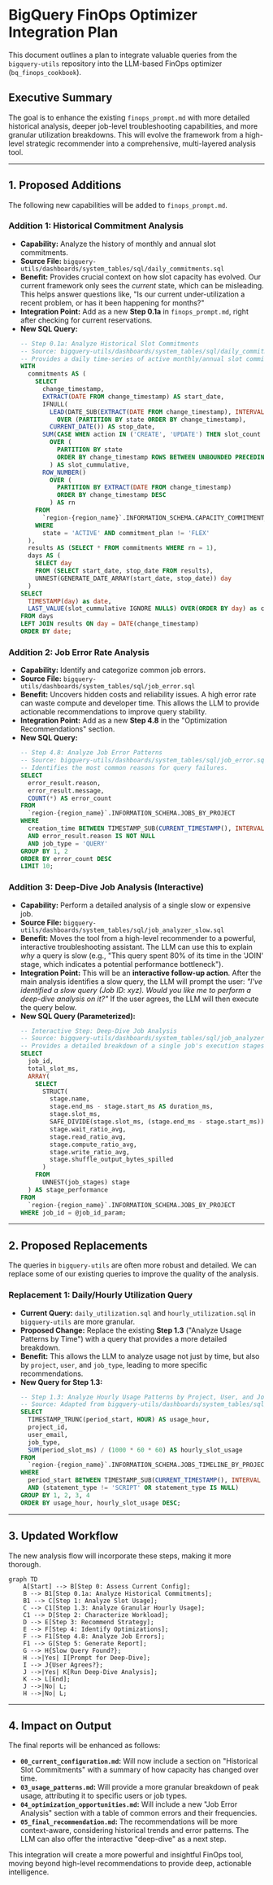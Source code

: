 # BigQuery FinOps Optimizer Integration Plan

This document outlines a plan to integrate valuable queries from the `bigquery-utils` repository into the LLM-based FinOps optimizer (`bq_finops_cookbook`).

## Executive Summary

The goal is to enhance the existing `finops_prompt.md` with more detailed historical analysis, deeper job-level troubleshooting capabilities, and more granular utilization breakdowns. This will evolve the framework from a high-level strategic recommender into a comprehensive, multi-layered analysis tool.

---

## 1. Proposed Additions

The following new capabilities will be added to `finops_prompt.md`.

### Addition 1: Historical Commitment Analysis

-   **Capability:** Analyze the history of monthly and annual slot commitments.
-   **Source File:** `bigquery-utils/dashboards/system_tables/sql/daily_commitments.sql`
-   **Benefit:** Provides crucial context on how slot capacity has evolved. Our current framework only sees the *current* state, which can be misleading. This helps answer questions like, "Is our current under-utilization a recent problem, or has it been happening for months?"
-   **Integration Point:** Add as a new **Step 0.1a** in `finops_prompt.md`, right after checking for current reservations.
-   **New SQL Query:**
    ```sql
    -- Step 0.1a: Analyze Historical Slot Commitments
    -- Source: bigquery-utils/dashboards/system_tables/sql/daily_commitments.sql
    -- Provides a daily time-series of active monthly/annual slot commitments.
    WITH
      commitments AS (
        SELECT
          change_timestamp,
          EXTRACT(DATE FROM change_timestamp) AS start_date,
          IFNULL(
            LEAD(DATE_SUB(EXTRACT(DATE FROM change_timestamp), INTERVAL 1 DAY))
              OVER (PARTITION BY state ORDER BY change_timestamp),
            CURRENT_DATE()) AS stop_date,
          SUM(CASE WHEN action IN ('CREATE', 'UPDATE') THEN slot_count ELSE slot_count * -1 END)
            OVER (
              PARTITION BY state
              ORDER BY change_timestamp ROWS BETWEEN UNBOUNDED PRECEDING AND CURRENT ROW
            ) AS slot_cummulative,
          ROW_NUMBER()
            OVER (
              PARTITION BY EXTRACT(DATE FROM change_timestamp)
              ORDER BY change_timestamp DESC
            ) AS rn
        FROM
          `region-{region_name}`.INFORMATION_SCHEMA.CAPACITY_COMMITMENT_CHANGES_BY_PROJECT
        WHERE
          state = 'ACTIVE' AND commitment_plan != 'FLEX'
      ),
      results AS (SELECT * FROM commitments WHERE rn = 1),
      days AS (
        SELECT day
        FROM (SELECT start_date, stop_date FROM results),
        UNNEST(GENERATE_DATE_ARRAY(start_date, stop_date)) day
      )
    SELECT
      TIMESTAMP(day) as date,
      LAST_VALUE(slot_cummulative IGNORE NULLS) OVER(ORDER BY day) as committed_slots
    FROM days
    LEFT JOIN results ON day = DATE(change_timestamp)
    ORDER BY date;
    ```

### Addition 2: Job Error Rate Analysis

-   **Capability:** Identify and categorize common job errors.
-   **Source File:** `bigquery-utils/dashboards/system_tables/sql/job_error.sql`
-   **Benefit:** Uncovers hidden costs and reliability issues. A high error rate can waste compute and developer time. This allows the LLM to provide actionable recommendations to improve query stability.
-   **Integration Point:** Add as a new **Step 4.8** in the "Optimization Recommendations" section.
-   **New SQL Query:**
    ```sql
    -- Step 4.8: Analyze Job Error Patterns
    -- Source: bigquery-utils/dashboards/system_tables/sql/job_error.sql
    -- Identifies the most common reasons for query failures.
    SELECT
      error_result.reason,
      error_result.message,
      COUNT(*) AS error_count
    FROM
      `region-{region_name}`.INFORMATION_SCHEMA.JOBS_BY_PROJECT
    WHERE
      creation_time BETWEEN TIMESTAMP_SUB(CURRENT_TIMESTAMP(), INTERVAL 30 DAY) AND CURRENT_TIMESTAMP()
      AND error_result.reason IS NOT NULL
      AND job_type = 'QUERY'
    GROUP BY 1, 2
    ORDER BY error_count DESC
    LIMIT 10;
    ```

### Addition 3: Deep-Dive Job Analysis (Interactive)

-   **Capability:** Perform a detailed analysis of a single slow or expensive job.
-   **Source File:** `bigquery-utils/dashboards/system_tables/sql/job_analyzer_slow.sql`
-   **Benefit:** Moves the tool from a high-level recommender to a powerful, interactive troubleshooting assistant. The LLM can use this to explain *why* a query is slow (e.g., "This query spent 80% of its time in the 'JOIN' stage, which indicates a potential performance bottleneck").
-   **Integration Point:** This will be an **interactive follow-up action**. After the main analysis identifies a slow query, the LLM will prompt the user: *"I've identified a slow query (Job ID: xyz). Would you like me to perform a deep-dive analysis on it?"* If the user agrees, the LLM will then execute the query below.
-   **New SQL Query (Parameterized):**
    ```sql
    -- Interactive Step: Deep-Dive Job Analysis
    -- Source: bigquery-utils/dashboards/system_tables/sql/job_analyzer_slow.sql
    -- Provides a detailed breakdown of a single job's execution stages.
    SELECT
      job_id,
      total_slot_ms,
      ARRAY(
        SELECT
          STRUCT(
            stage.name,
            stage.end_ms - stage.start_ms AS duration_ms,
            stage.slot_ms,
            SAFE_DIVIDE(stage.slot_ms, (stage.end_ms - stage.start_ms)) AS avg_slots,
            stage.wait_ratio_avg,
            stage.read_ratio_avg,
            stage.compute_ratio_avg,
            stage.write_ratio_avg,
            stage.shuffle_output_bytes_spilled
          )
        FROM
          UNNEST(job_stages) stage
      ) AS stage_performance
    FROM
      `region-{region_name}`.INFORMATION_SCHEMA.JOBS_BY_PROJECT
    WHERE job_id = @job_id_param;
    ```

---

## 2. Proposed Replacements

The queries in `bigquery-utils` are often more robust and detailed. We can replace some of our existing queries to improve the quality of the analysis.

### Replacement 1: Daily/Hourly Utilization Query

-   **Current Query:** `daily_utilization.sql` and `hourly_utilization.sql` in `bigquery-utils` are more granular.
-   **Proposed Change:** Replace the existing **Step 1.3** ("Analyze Usage Patterns by Time") with a query that provides a more detailed breakdown.
-   **Benefit:** This allows the LLM to analyze usage not just by time, but also by `project`, `user`, and `job_type`, leading to more specific recommendations.
-   **New Query for Step 1.3:**
    ```sql
    -- Step 1.3: Analyze Hourly Usage Patterns by Project, User, and Job Type
    -- Source: Adapted from bigquery-utils/dashboards/system_tables/sql/hourly_utilization.sql
    SELECT
      TIMESTAMP_TRUNC(period_start, HOUR) AS usage_hour,
      project_id,
      user_email,
      job_type,
      SUM(period_slot_ms) / (1000 * 60 * 60) AS hourly_slot_usage
    FROM
      `region-{region_name}`.INFORMATION_SCHEMA.JOBS_TIMELINE_BY_PROJECT
    WHERE
      period_start BETWEEN TIMESTAMP_SUB(CURRENT_TIMESTAMP(), INTERVAL 30 DAY) AND CURRENT_TIMESTAMP()
      AND (statement_type != 'SCRIPT' OR statement_type IS NULL)
    GROUP BY 1, 2, 3, 4
    ORDER BY usage_hour, hourly_slot_usage DESC;
    ```

---

## 3. Updated Workflow

The new analysis flow will incorporate these steps, making it more thorough.

```mermaid
graph TD
    A[Start] --> B[Step 0: Assess Current Config];
    B --> B1[Step 0.1a: Analyze Historical Commitments];
    B1 --> C[Step 1: Analyze Slot Usage];
    C --> C1[Step 1.3: Analyze Granular Hourly Usage];
    C1 --> D[Step 2: Characterize Workload];
    D --> E[Step 3: Recommend Strategy];
    E --> F[Step 4: Identify Optimizations];
    F --> F1[Step 4.8: Analyze Job Errors];
    F1 --> G[Step 5: Generate Report];
    G --> H{Slow Query Found?};
    H -->|Yes| I[Prompt for Deep-Dive];
    I --> J{User Agrees?};
    J -->|Yes| K[Run Deep-Dive Analysis];
    K --> L[End];
    J -->|No| L;
    H -->|No| L;
```

---

## 4. Impact on Output

The final reports will be enhanced as follows:

-   **`00_current_configuration.md`:** Will now include a section on "Historical Slot Commitments" with a summary of how capacity has changed over time.
-   **`03_usage_patterns.md`:** Will provide a more granular breakdown of peak usage, attributing it to specific users or job types.
-   **`04_optimization_opportunities.md`:** Will include a new "Job Error Analysis" section with a table of common errors and their frequencies.
-   **`05_final_recommendation.md`:** The recommendations will be more context-aware, considering historical trends and error patterns. The LLM can also offer the interactive "deep-dive" as a next step.

This integration will create a more powerful and insightful FinOps tool, moving beyond high-level recommendations to provide deep, actionable intelligence.
